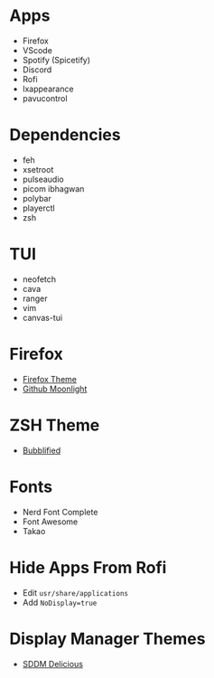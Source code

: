 # Apps
- Firefox
- VScode
- Spotify (Spicetify)
- Discord
- Rofi
- lxappearance
- pavucontrol

# Dependencies
- feh
- xsetroot
- pulseaudio
- picom ibhagwan
- polybar
- playerctl
- zsh

# TUI
- neofetch
- cava
- ranger
- vim
- canvas-tui

# Firefox
- [Firefox Theme](https://github.com/mut-ex/minimal-functional-fox)
- [Github Moonlight](https://github.com/Brettm12345/github-moonlight)

# ZSH Theme
- [Bubblified](https://github.com/hohmannr/bubblified)

# Fonts
- Nerd Font Complete
- Font Awesome
- Takao

# Hide Apps From Rofi
- Edit `usr/share/applications`
- Add `NoDisplay=true`

# Display Manager Themes
- [SDDM Delicious](https://github.com/stuomas/delicious-sddm-theme)